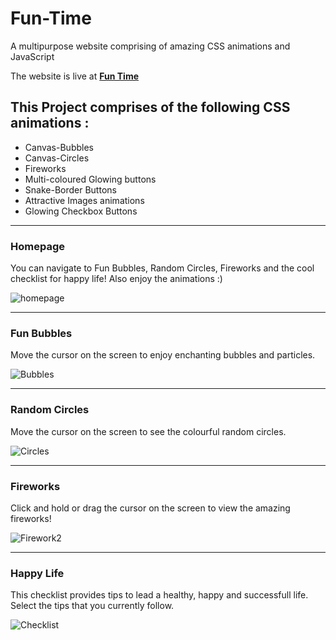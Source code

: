 # Fun-Time
A multipurpose website comprising of amazing CSS animations and JavaScript

The website is live at [**Fun Time**](https://sachin235.github.io/Fun-Time/)


## This Project comprises of the following CSS animations :

- Canvas-Bubbles 
- Canvas-Circles
- Fireworks
- Multi-coloured Glowing buttons
- Snake-Border Buttons
- Attractive Images animations
- Glowing Checkbox Buttons

-------------------------------------------------------------------------------------------------------------

### Homepage

You can navigate to Fun Bubbles, Random Circles, Fireworks and the cool checklist for happy life!
Also enjoy the animations :)

![homepage](https://user-images.githubusercontent.com/32926581/55260376-451ef080-528e-11e9-9042-3f029b2860cb.png)


-------------------------------------------------------------------------------------------------------------

### Fun Bubbles

Move the cursor on the screen to enjoy enchanting bubbles and particles.

![Bubbles](https://user-images.githubusercontent.com/32926581/55260406-59fb8400-528e-11e9-9a2a-f5dca8f0fd32.png)


-------------------------------------------------------------------------------------------------------------

### Random Circles

Move the cursor on the screen to see the colourful random circles.

![Circles](https://user-images.githubusercontent.com/32926581/55260424-654eaf80-528e-11e9-8127-9305e6136619.png)


-------------------------------------------------------------------------------------------------------------

### Fireworks

Click and hold or drag the cursor on the screen to view the amazing fireworks!

![Firework2](https://user-images.githubusercontent.com/32926581/55260508-9e871f80-528e-11e9-8197-743021be7c64.png)


-------------------------------------------------------------------------------------------------------------

### Happy Life

This checklist provides tips to lead a healthy, happy and successfull life.
Select the tips that you currently follow.

![Checklist](https://user-images.githubusercontent.com/32926581/55260530-aa72e180-528e-11e9-89e3-a41128f35de9.png)


